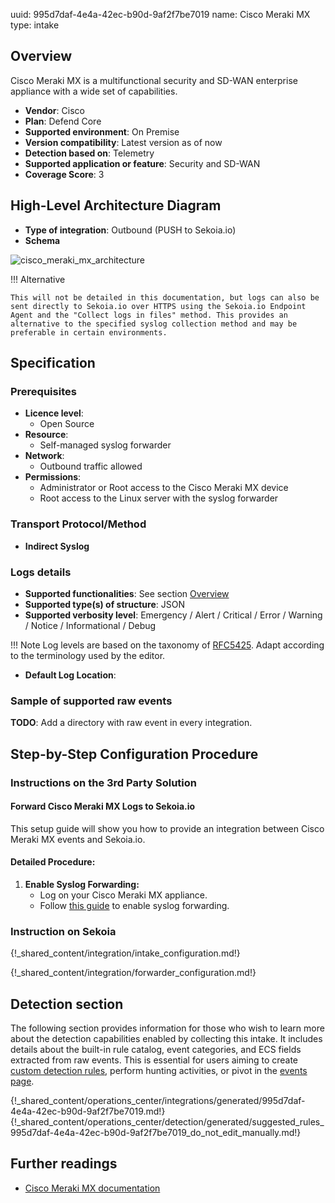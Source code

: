 uuid: 995d7daf-4e4a-42ec-b90d-9af2f7be7019
name: Cisco Meraki MX
type: intake

## Overview

Cisco Meraki MX is a multifunctional security and SD-WAN enterprise appliance with a wide set of capabilities.

- **Vendor**: Cisco
- **Plan**: Defend Core
- **Supported environment**: On Premise
- **Version compatibility**: Latest version as of now
- **Detection based on**: Telemetry
- **Supported application or feature**: Security and SD-WAN
- **Coverage Score**: 3

## High-Level Architecture Diagram

- **Type of integration**: Outbound (PUSH to Sekoia.io)
- **Schema**

![cisco_meraki_mx_architecture](/assets/integration/cisco_meraki_mx_architecture.png)

!!! Alternative

    This will not be detailed in this documentation, but logs can also be sent directly to Sekoia.io over HTTPS using the Sekoia.io Endpoint Agent and the "Collect logs in files" method. This provides an alternative to the specified syslog collection method and may be preferable in certain environments.

## Specification

### Prerequisites

- **Licence level**:
    - Open Source
- **Resource**:
    - Self-managed syslog forwarder
- **Network**:
    - Outbound traffic allowed
- **Permissions**:
    - Administrator or Root access to the Cisco Meraki MX device
    - Root access to the Linux server with the syslog forwarder

### Transport Protocol/Method

- **Indirect Syslog**

### Logs details

- **Supported functionalities**: See section [Overview](#overview)
- **Supported type(s) of structure**: JSON
- **Supported verbosity level**: Emergency / Alert / Critical / Error / Warning / Notice / Informational / Debug

!!! Note
    Log levels are based on the taxonomy of [RFC5425](https://datatracker.ietf.org/doc/html/rfc5424). Adapt according to the terminology used by the editor.

- **Default Log Location**:

### Sample of supported raw events

**TODO**: Add a directory with raw event in every integration.

## Step-by-Step Configuration Procedure

### Instructions on the 3rd Party Solution

#### Forward Cisco Meraki MX Logs to Sekoia.io

This setup guide will show you how to provide an integration between Cisco Meraki MX events and Sekoia.io.

#### Detailed Procedure:

1. **Enable Syslog Forwarding:**
   - Log on your Cisco Meraki MX appliance.
   - Follow [this guide](https://documentation.meraki.com/General_Administration/Monitoring_and_Reporting/Syslog_Server_Overview_and_Configuration#Configure_Dashboard) to enable syslog forwarding.

### Instruction on Sekoia

{!_shared_content/integration/intake_configuration.md!}

{!_shared_content/integration/forwarder_configuration.md!}

## Detection section

The following section provides information for those who wish to learn more about the detection capabilities enabled by collecting this intake. It includes details about the built-in rule catalog, event categories, and ECS fields extracted from raw events. This is essential for users aiming to create [custom detection rules](/docs/xdr/features/detect/sigma.md), perform hunting activities, or pivot in the [events page](/docs/xdr/features/investigate/events.md).

{!_shared_content/operations_center/integrations/generated/995d7daf-4e4a-42ec-b90d-9af2f7be7019.md!}
{!_shared_content/operations_center/detection/generated/suggested_rules_995d7daf-4e4a-42ec-b90d-9af2f7be7019_do_not_edit_manually.md!}

## Further readings

- [Cisco Meraki MX documentation](https://documentation.meraki.com/MX)